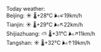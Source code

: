 Today weather:  
Beijing: ☀️   🌡️+28°C 🌬️↙19km/h  
Tianjin: ☀️   🌡️+29°C 🌬️↖22km/h  
Shijiazhuang: ⛅️  🌡️+31°C 🌬️↗11km/h  
Tangshan: ☀️   🌡️+32°C 🌬️↑19km/h  
